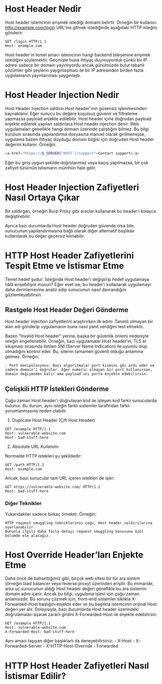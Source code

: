 # Host Header Nedir
Host header istemcinin erişmek istediği domaini belirtir. Örneğin bir kullanıcı http://example.com/login URL'ine gitmek istediğinde aşağıdaki HTTP isteğini gönderir:

```http
GET /login HTTP/1.1
Host: example.com
```

Host header'ın temel amacı istemcinin hangi backend bileşenine erişmek istediğini söylemektir. Geçmişte buna ihtiyaç duymuyorduk çünkü bir IP adresi sadece bir domain yayınlıyordu ancak günümüzde bulut tabanlı çözümler gibi şeylerin yaygınlaşması ile bir IP adresinden birden fazla uygulamanın yayınlanması yaygınlaştı.

# Host Header Injection Nedir
Host Header Injection saldırsı Host header'ının güvensiz işlenmesinden kaynaklanır. Eğer sunucu bu değere koşulsuz güvenir ve filtreleme yapmazsa payload enjekte edilebilir. Host header içine doğrudan payload enjekte edilerek yapılan saldırılara Host header injection denir. Web uygulamaları genellikle hangi domain üzerinde çalıştığını bilmez. Bu bilgi kurulum sırasında yapılandırma dosyasına manuel olarak girilmemişse, uygulama bazen ihtiyaç duyduğu domain bilgisi için doğrudan Host header değerini kullanır. Örneğin:

```php
<a href="https://$_SERVER['HOST']/support">Contact support</a>
```

Eğer bu giriş uygun şekilde doğrulanmaz veya kaçış yapılmazsa, bir çok zafiyet türürnün istismanrı mümhün hale gelir.

# Host Header Injection Zafiyetleri Nasıl Ortaya Çıkar
Bir saldırgan, örneğin Burp Proxy gibi araçlar kullanarak bu header’ı kolayca değiştirebilir.

Ayrıca bazı durumlarda Host header doğrudan güvende olsa bile, sunucunun yapılandırmasına bağlı olarak diğer alternatif başlıklar kullanılarak bu değer geçersiz kılınabilir.

# HTTP Host Header Zafiyetlerini Tespit Etme ve İstismar Etme
Temel hedef şudur:
İsteğinde Host header’ı değiştirip hedef uygulamaya hâlâ erişebiliyor musun? Eğer evet ise, bu header’ı kullanarak uygulamayı daha derinlemesine analiz edip sunucunun nasıl davrandığını gözlemleyebilirsin.

## Rastgele Host Header Değeri Gönderme
Host header injection zafiyetlerini araştırırken ilk adım:
Tanımlı olmayan bir alan adı gönderip uygulamanın buna nasıl yanıt verdiğini test etmektir.

Bazen "Invalid Host header" yerine, başka bir güvenlik önlemi nedeniyle isteğin engellenebilir.
Örneğin, bazı uygulamalar Host header’ın, TLS el sıkışması sırasında iletilen SNI (Server Name Indication) ile uyumlu olup olmadığını kontrol eder. Bu, sitenin tamamen güvenli olduğu anlamına gelmez. Örneğin:

    - Port manipülasyonu: Bazı algoritmalar port kısmını göz ardı eder ve sadece domain’i doğrular. Eğer numeric olmayan bir port kullanırsan, domain değişmeden kalır ama payload’ını porta enjekte edebilirsin.

## Çelişkili HTTP İstekleri Gönderme
Çoğu zaman Host header'ı doğrulayan kod ile işleyen kod farklı sunucularda bulunur. Bu durum, aynı isteğin farklı sistemler tarafından farklı yorumlanmasına neden olabilir.

1. Duplicate Host Header (Çift Host Header)
```http
GET /example HTTP/1.1  
Host: vulnerable-website.com  
Host: bad-stuff-here
```

2. Absolute URL Kullanımı

Normalde HTTP istekleri şu şekildedir:
```http
GET /path HTTP/1.1  
Host: example.com
```

Ancak, bazı sunucular tam URL içeren istekleri de işler:
```http
GET https://vulnerable-website.com/ HTTP/1.1  
Host: bad-stuff-here
```

### Diğer Teknikler

Yukarıdakiler sadece birkaç örnektir. Örneğin:

    HTTP request smuggling tekniklerinin çoğu, Host header saldırılarına uyarlanabilir.
    Bununla ilgili daha fazla detayı request smuggling konusuna özel bölümde ele alacağız.

# Host Override Header’ları Enjekte Etme
Daha önce de bahsettiğimiz gibi, birçok web sitesi bir tür ara sistem (örneğin load balancer veya reverse proxy) üzerinden erişilir.
Bu mimaride, arka uç sunucunun aldığı Host header değeri genellikle bu ara sistemin domain adını içerir. Ancak bu bilgi, uygulama işlevi için çoğu zaman anlamsızdır.
Bu sorunu çözmek için, front-end sistemler sıklıkla X-Forwarded-Host başlığını enjekte eder ve bu başlıkta istemcinin orijinal Host değeri yer alır. Dolayısıyla, bazı durumlarda Host header üzerindeki doğrulamaları aşarak zararlı girdini X-Forwarded-Host ile enjekte edebilirsin:

```http
GET /example HTTP/1.1
Host: vulnerable-website.com
X-Forwarded-Host: bad-stuff-here
```

Aynı amacı taşıyan diğer başlıklarlı da deneyebilirsiniz:
    - X-Host
    - X-Forwarded-Server
    - X-HTTP-Host-Override
    - Forwarded

# HTTP Host Header Zafiyetleri Nasıl İstismar Edilir?